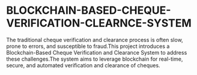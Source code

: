 # BLOCKCHAIN-BASED-CHEQUE-VERIFICATION-CLEARNCE-SYSTEM
The traditional cheque verification and clearance process is often slow, prone to errors, and susceptible to fraud.This project introduces a Blockchain-Based Cheque Verification and Clearance System to address these challenges.The system aims to leverage blockchain for real-time, secure, and automated verification and clearance of cheques.
